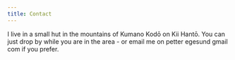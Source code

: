 ```yaml
---
title: Contact
---
```


I live in a small hut in the mountains of Kumano Kodō on Kii Hantō. You can just drop by while you are in the area - or email me on petter egesund gmail com if you prefer.
